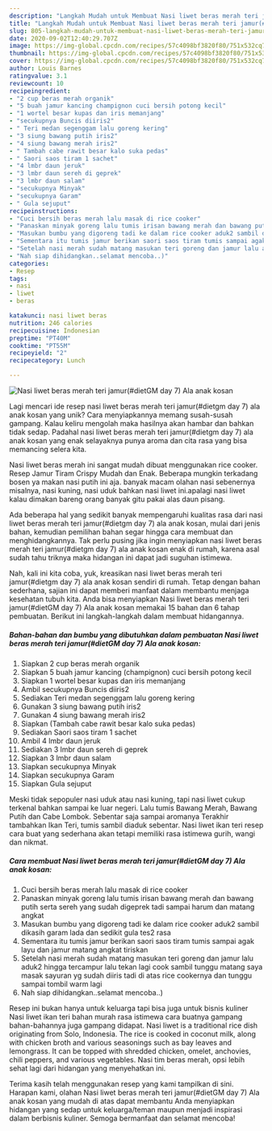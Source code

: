 ```yaml
---
description: "Langkah Mudah untuk Membuat Nasi liwet beras merah teri jamur(#dietGM day 7) Ala anak kosan, Enak Banget"
title: "Langkah Mudah untuk Membuat Nasi liwet beras merah teri jamur(#dietGM day 7) Ala anak kosan, Enak Banget"
slug: 805-langkah-mudah-untuk-membuat-nasi-liwet-beras-merah-teri-jamurdietgm-day-7-ala-anak-kosan-enak-banget
date: 2020-09-02T12:40:29.707Z
image: https://img-global.cpcdn.com/recipes/57c4098bf3820f80/751x532cq70/nasi-liwet-beras-merah-teri-jamurdietgm-day-7-ala-anak-kosan-foto-resep-utama.jpg
thumbnail: https://img-global.cpcdn.com/recipes/57c4098bf3820f80/751x532cq70/nasi-liwet-beras-merah-teri-jamurdietgm-day-7-ala-anak-kosan-foto-resep-utama.jpg
cover: https://img-global.cpcdn.com/recipes/57c4098bf3820f80/751x532cq70/nasi-liwet-beras-merah-teri-jamurdietgm-day-7-ala-anak-kosan-foto-resep-utama.jpg
author: Louis Barnes
ratingvalue: 3.1
reviewcount: 10
recipeingredient:
- "2 cup beras merah organik"
- "5 buah jamur kancing champignon cuci bersih potong kecil"
- "1 wortel besar kupas dan iris memanjang"
- "secukupnya Buncis diiris2"
- " Teri medan segenggam lalu goreng kering"
- "3 siung bawang putih iris2"
- "4 siung bawang merah iris2"
- " Tambah cabe rawit besar kalo suka pedas"
- " Saori saos tiram 1 sachet"
- "4 lmbr daun jeruk"
- "3 lmbr daun sereh di geprek"
- "3 lmbr daun salam"
- "secukupnya Minyak"
- "secukupnya Garam"
- " Gula sejuput"
recipeinstructions:
- "Cuci bersih beras merah lalu masak di rice cooker"
- "Panaskan minyak goreng lalu tumis irisan bawang merah dan bawang putih serta sereh yang sudah digeprek tadi sampai harum dan matang angkat"
- "Masukan bumbu yang digoreng tadi ke dalam rice cooker aduk2 sambil dikasih garam lada dan sedikit gula tes2 rasa"
- "Sementara itu tumis jamur berikan saori saos tiram tumis sampai agak layu dan jamur matang angkat tiriskan"
- "Setelah nasi merah sudah matang masukan teri goreng dan jamur lalu aduk2 hingga tercampur lalu tekan lagi cook sambil tunggu matang saya masak sayuran yg sudah diiris tadi di atas rice cookernya dan tunggu sampai tombil warm lagi"
- "Nah siap dihidangkan..selamat mencoba..)"
categories:
- Resep
tags:
- nasi
- liwet
- beras

katakunci: nasi liwet beras 
nutrition: 246 calories
recipecuisine: Indonesian
preptime: "PT40M"
cooktime: "PT55M"
recipeyield: "2"
recipecategory: Lunch

---
```



![Nasi liwet beras merah teri jamur(#dietGM day 7) Ala anak kosan](https://img-global.cpcdn.com/recipes/57c4098bf3820f80/751x532cq70/nasi-liwet-beras-merah-teri-jamurdietgm-day-7-ala-anak-kosan-foto-resep-utama.jpg)

Lagi mencari ide resep nasi liwet beras merah teri jamur(#dietgm day 7) ala anak kosan yang unik? Cara menyiapkannya memang susah-susah gampang. Kalau keliru mengolah maka hasilnya akan hambar dan bahkan tidak sedap. Padahal nasi liwet beras merah teri jamur(#dietgm day 7) ala anak kosan yang enak selayaknya punya aroma dan cita rasa yang bisa memancing selera kita.

Nasi liwet beras merah ini sangat mudah dibuat menggunakan rice cooker. Resep Jamur Tiram Crispy Mudah dan Enak. Beberapa mungkin terkadang bosen ya makan nasi putih ini aja. banyak macam olahan nasi sebenernya misalnya, nasi kuning, nasi uduk bahkan nasi liwet ini.apalagi nasi liwet kalau dimakan bareng orang banyak gitu pakai alas daun pisang.

Ada beberapa hal yang sedikit banyak mempengaruhi kualitas rasa dari nasi liwet beras merah teri jamur(#dietgm day 7) ala anak kosan, mulai dari jenis bahan, kemudian pemilihan bahan segar hingga cara membuat dan menghidangkannya. Tak perlu pusing jika ingin menyiapkan nasi liwet beras merah teri jamur(#dietgm day 7) ala anak kosan enak di rumah, karena asal sudah tahu triknya maka hidangan ini dapat jadi suguhan istimewa.


Nah, kali ini kita coba, yuk, kreasikan nasi liwet beras merah teri jamur(#dietgm day 7) ala anak kosan sendiri di rumah. Tetap dengan bahan sederhana, sajian ini dapat memberi manfaat dalam membantu menjaga kesehatan tubuh kita. Anda bisa menyiapkan Nasi liwet beras merah teri jamur(#dietGM day 7) Ala anak kosan memakai 15 bahan dan 6 tahap pembuatan. Berikut ini langkah-langkah dalam membuat hidangannya.

<!--inarticleads1-->

##### Bahan-bahan dan bumbu yang dibutuhkan dalam pembuatan Nasi liwet beras merah teri jamur(#dietGM day 7) Ala anak kosan:

1. Siapkan 2 cup beras merah organik
1. Siapkan 5 buah jamur kancing (champignon) cuci bersih potong kecil
1. Siapkan 1 wortel besar kupas dan iris memanjang
1. Ambil secukupnya Buncis diiris2
1. Sediakan  Teri medan segenggam lalu goreng kering
1. Gunakan 3 siung bawang putih iris2
1. Gunakan 4 siung bawang merah iris2
1. Siapkan  (Tambah cabe rawit besar kalo suka pedas)
1. Sediakan  Saori saos tiram 1 sachet
1. Ambil 4 lmbr daun jeruk
1. Sediakan 3 lmbr daun sereh di geprek
1. Siapkan 3 lmbr daun salam
1. Siapkan secukupnya Minyak
1. Siapkan secukupnya Garam
1. Siapkan  Gula sejuput


Meski tidak sepopuler nasi uduk atau nasi kuning, tapi nasi liwet cukup terkenal bahkan sampai ke luar negeri. Lalu tumis Bawang Merah, Bawang Putih dan Cabe Lombok. Sebentar saja sampai aromanya Terakhir tambahkan Ikan Teri, tumis sambil diaduk sebentar. Nasi liwet ikan teri resep cara buat yang sederhana akan tetapi memiliki rasa istimewa gurih, wangi dan nikmat. 

<!--inarticleads2-->

##### Cara membuat Nasi liwet beras merah teri jamur(#dietGM day 7) Ala anak kosan:

1. Cuci bersih beras merah lalu masak di rice cooker
1. Panaskan minyak goreng lalu tumis irisan bawang merah dan bawang putih serta sereh yang sudah digeprek tadi sampai harum dan matang angkat
1. Masukan bumbu yang digoreng tadi ke dalam rice cooker aduk2 sambil dikasih garam lada dan sedikit gula tes2 rasa
1. Sementara itu tumis jamur berikan saori saos tiram tumis sampai agak layu dan jamur matang angkat tiriskan
1. Setelah nasi merah sudah matang masukan teri goreng dan jamur lalu aduk2 hingga tercampur lalu tekan lagi cook sambil tunggu matang saya masak sayuran yg sudah diiris tadi di atas rice cookernya dan tunggu sampai tombil warm lagi
1. Nah siap dihidangkan..selamat mencoba..)


Resep ini bukan hanya untuk keluarga tapi bisa juga untuk bisnis kuliner Nasi liwet ikan teri bahan murah rasa istimewa cara buatnya gampang bahan-bahannya juga gampang didapat. Nasi liwet is a traditional rice dish originating from Solo, Indonesia. The rice is cooked in coconut milk, along with chicken broth and various seasonings such as bay leaves and lemongrass. It can be topped with shredded chicken, omelet, anchovies, chili peppers, and various vegetables. Nasi tim beras merah, opsi lebih sehat lagi dari hidangan yang menyehatkan ini. 

Terima kasih telah menggunakan resep yang kami tampilkan di sini. Harapan kami, olahan Nasi liwet beras merah teri jamur(#dietGM day 7) Ala anak kosan yang mudah di atas dapat membantu Anda menyiapkan hidangan yang sedap untuk keluarga/teman maupun menjadi inspirasi dalam berbisnis kuliner. Semoga bermanfaat dan selamat mencoba!
